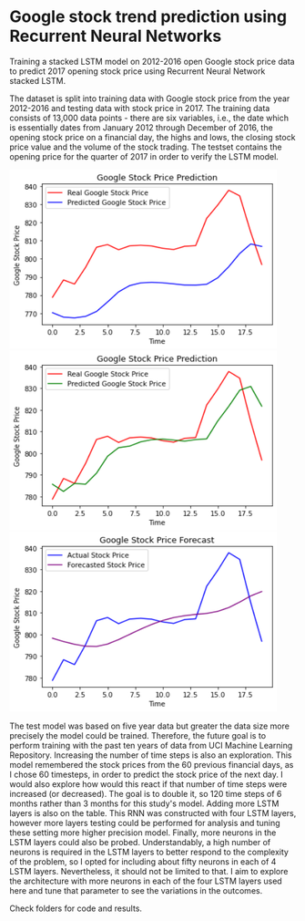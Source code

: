 # Google stock trend prediction using Recurrent Neural Networks

Training a stacked LSTM model on 2012-2016 open Google stock price data to predict 2017 opening stock price using Recurrent Neural Network stacked LSTM. 

The dataset is split into training data with Google stock price from the year 2012-2016 and testing data with stock price in 2017. The training data consists of 13,000 data points - there are six variables, i.e., the date which is essentially dates from January 2012 through December of 2016, the opening stock price on a financial day, the highs and lows, the closing stock price value and the volume of the stock trading. The testset contains the opening price for the quarter of 2017 in order to verify the LSTM model.


<img src = "results/GS1.png" width = "470" height = "315">

<img src = "results/60-1.png" width = "470" height = "315">

<img src = "results/60-4.png" width = "470" height = "315">

The test model was based on five year data but greater the data size more precisely the model could be trained. Therefore, the future goal is to perform training with the past ten years of data from UCI Machine Learning Repository. Increasing the number of time steps is also an exploration. This model remembered the stock prices from the 60 previous financial days, as I chose 60 timesteps, in order to predict the stock price of the next day. I would also explore how would this react if that number of time steps were increased (or decreased). The goal is to double it, so 120 time steps of 6 months rather than 3 months for this study's model. Adding more LSTM layers is also on the table. This RNN was constructed with four LSTM layers, however more layers testing could be performed for analysis and tuning these setting more higher precision model. Finally, more neurons in the LSTM layers could also be probed. Understandably, a high number of neurons is required in the LSTM layers to better respond to the complexity of the problem, so I opted for including about fifty neurons in each of 4 LSTM layers. Nevertheless, it should not be limited to that. I aim to explore the architecture with more neurons in each of the four LSTM layers used here and tune that parameter to see the variations in the outcomes.

Check folders for code and results. 
